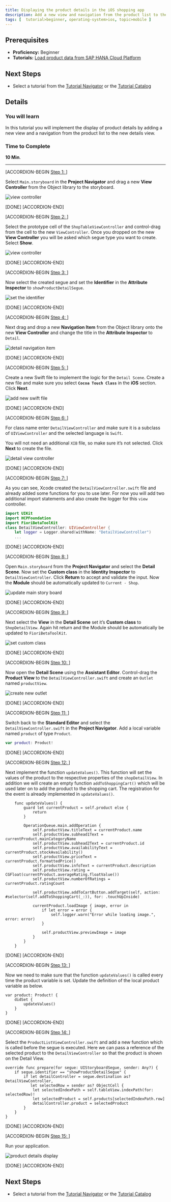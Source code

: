 ```yaml
---
title: Displaying the product details in the iOS shopping app
description: Add a new view and navigation from the product list to the new view showing the details of the product.
tags: [  tutorial>beginner, operating-system>ios, topic>mobile ]
---
```

## Prerequisites  
 - **Proficiency:** Beginner
 - **Tutorials:** [Load product data from SAP HANA Cloud Platform](http://go.sap.com/developer/tutorials/ios-shopping-load-data.html)

## Next Steps
 - Select a tutorial from the [Tutorial Navigator](http://go.sap.com/developer/tutorial-navigator.html) or the [Tutorial Catalog](http://go.sap.com/developer/tutorials.html)

## Details
### You will learn  
In this tutorial you will implement the display of product details by adding a new view and a navigation from the product list to the new details view.

### Time to Complete
**10 Min**.

---

[ACCORDION-BEGIN [Step 1: ]( )]

Select `Main.storyboard` in the **Project Navigator** and drag a new **View Controller** from the Object library to the storyboard.

![view controller](3-1.png)

[DONE]
[ACCORDION-END]

[ACCORDION-BEGIN [Step 2: ]( )]

Select the prototype cell of the `ShopTableViewController` and control-drag from the cell to the new `ViewController`. Once you dropped on the new **View Controller** you will be asked which segue type you want to create. Select **Show**.

![view controller](3-2.png)

[DONE]
[ACCORDION-END]


[ACCORDION-BEGIN [Step 3: ]( )]

Now select the created segue and set the **Identifier** in the **Attribute Inspector** to `showProductDetailSegue`.

![set the identifier](3-3.png)

[DONE]
[ACCORDION-END]


[ACCORDION-BEGIN [Step 4: ]( )]

Next drag and drop a new **Navigation Item** from the Object library onto the new **View Controller** and change the title in the **Attribute Inspector** to `Detail`.

![detail navigation item](3-4.png)

[DONE]
[ACCORDION-END]


[ACCORDION-BEGIN [Step 5: ]( )]

Create a new Swift file to implement the logic for the `Detail Scene`. Create a new file and make sure you select **`Cocoa Touch Class`** in the **iOS** section. Click **Next**.

![add new swift file](3-5.png)

[DONE]
[ACCORDION-END]


[ACCORDION-BEGIN [Step 6: ]( )]

For class name enter `DetailViewController` and make sure it is a subclass of `UIViewController` and the selected language is `Swift`. 

You will not need an additional `XIB` file, so make sure it’s not selected. Click **Next** to create the file.

![detail view controller](3-6.png)

[DONE]
[ACCORDION-END]


[ACCORDION-BEGIN [Step 7: ]( )]

As you can see, Xcode created the `DetailViewController.swift` file and already added some functions for you to use later. For now you will add two additional import statements and also create the logger for this `view` controller.

```swift
import UIKit
import HCPFoundation
import FioriBetaToolKit
class DetailViewController: UIViewController {
    let logger = Logger.shared(withName: "DetailViewController")
    ...
```


[DONE]
[ACCORDION-END]


[ACCORDION-BEGIN [Step 8: ]( )]

Open `Main.storyboard` from the **Project Navigator** and select the **Detail Scene**. Now set the **Custom class** in the **Identity Inspector** to `DetailViewController`. Click **Return** to accept and validate the input. Now the **Module** should be automatically updated to `Current - Shop`.

![update main story board](3-8.png)

[DONE]
[ACCORDION-END]


[ACCORDION-BEGIN [Step 9: ]( )]

Next select the **View** in the **Detail Scene** set it’s **Custom class** to `ShopDetailView`. Again hit return and the Module should be automatically be updated to `FioriBetaToolKit`.

![set custom class](3-9.png)


[DONE]
[ACCORDION-END]


[ACCORDION-BEGIN [Step 10: ]( )]

Now open the **Detail Scene** using the **Assistant Editor**. Control-drag the **Product View** to the `DetailViewController.swift` and create an `Outlet` named `productView`.

![create new outlet](3-10.png)


[DONE]
[ACCORDION-END]


[ACCORDION-BEGIN [Step 11: ]( )]

Switch back to the **Standard Editor** and select the `DetailViewController.swift` in the **Project Navigator**. Add a local variable named `product` of type `Product`.

```swift
var product: Product!
```

[DONE]
[ACCORDION-END]


[ACCORDION-BEGIN [Step 12: ]( )]

Next implement the function `updateValues()`. This function will set the values of the product to the respective properties of the `shopDetailView`. In addition we will create an empty function `addToShoppingCart()` which will be used later on to add the product to the shopping cart. The registration for the event is already implemented in `updateValues()`.

```
    func updateValues() {
        guard let currentProduct = self.product else {
            return
        }
        
        OperationQueue.main.addOperation {
            self.productView.titleText = currentProduct.name
            self.productView.subhead1Text = currentProduct.mainCategoryName
            self.productView.subhead2Text = currentProduct.id
            self.productView.availabilityText = currentProduct.stockAvailability()
            self.productView.priceText = currentProduct.formattedPrice()
            self.productView.infoText = currentProduct.description
            self.productView.rating = CGFloat(currentProduct.averageRating.floatValue())
            self.productView.numberOfRatings = currentProduct.ratingCount
            
            self.productView.addToCartButton.addTarget(self, action: #selector(self.addToShoppingCart(_:)), for: .touchUpInside)
            
            currentProduct.loadImage { image, error in
                if let error = error {
                    self.logger.warn("Error while loading image.", error: error)
                }

                self.productView.previewImage = image
            }
        }
    }
```

[DONE]
[ACCORDION-END]


[ACCORDION-BEGIN [Step 13: ]( )]

Now we need to make sure that the function `updateValues()` is called every time the product variable is set. Update the definition of the local product variable as below.

 ```
 var product: Product! {
     didSet {
         updateValues()
     }
 }
 ```

[DONE]
[ACCORDION-END]



[ACCORDION-BEGIN [Step 14: ]( )]

Select the `ProductListViewController.swift` and add a new function which is called before the segue is executed. Here we can pass a reference of the selected product to the `DetailViewController` so that the product is shown on the Detail View.

 ```
 override func prepare(for segue: UIStoryboardSegue, sender: Any?) {
     if segue.identifier == "showProductDetailSegue" {
         if let detailController = segue.destination as? DetailViewController,
            let selectedRow = sender as? ObjectCell {
             let selectedIndexPath = self.tableView.indexPath(for: selectedRow)!
             let selectedProduct = self.products[selectedIndexPath.row]
             detailController.product = selectedProduct
         }
     }
 }
 ```

[DONE]
[ACCORDION-END]


[ACCORDION-BEGIN [Step 15: ]( )]

Run your application.

![product details display](3-15.png)

[DONE]
[ACCORDION-END]



## Next Steps
 - Select a tutorial from the [Tutorial Navigator](http://go.sap.com/developer/tutorial-navigator.html) or the [Tutorial Catalog](http://go.sap.com/developer/tutorials.html)
